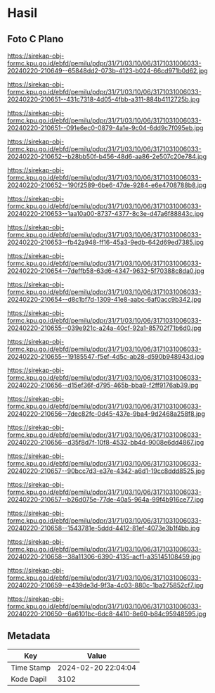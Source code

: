 # Hasil

## Foto C Plano

https://sirekap-obj-formc.kpu.go.id/ebfd/pemilu/pdpr/31/71/03/10/06/3171031006033-20240220-210649--65848dd2-073b-4123-b024-66cd971b0d62.jpg

https://sirekap-obj-formc.kpu.go.id/ebfd/pemilu/pdpr/31/71/03/10/06/3171031006033-20240220-210651--431c7318-4d05-4fbb-a311-884b4112725b.jpg

https://sirekap-obj-formc.kpu.go.id/ebfd/pemilu/pdpr/31/71/03/10/06/3171031006033-20240220-210651--091e6ec0-0879-4a1e-9c04-6dd9c7f095eb.jpg

https://sirekap-obj-formc.kpu.go.id/ebfd/pemilu/pdpr/31/71/03/10/06/3171031006033-20240220-210652--b28bb50f-b456-48d6-aa86-2e507c20e784.jpg

https://sirekap-obj-formc.kpu.go.id/ebfd/pemilu/pdpr/31/71/03/10/06/3171031006033-20240220-210652--190f2589-6be6-47de-9284-e6e4708788b8.jpg

https://sirekap-obj-formc.kpu.go.id/ebfd/pemilu/pdpr/31/71/03/10/06/3171031006033-20240220-210653--1aa10a00-8737-4377-8c3e-d47a6f88843c.jpg

https://sirekap-obj-formc.kpu.go.id/ebfd/pemilu/pdpr/31/71/03/10/06/3171031006033-20240220-210653--fb42a948-ff16-45a3-9edb-642d69ed7385.jpg

https://sirekap-obj-formc.kpu.go.id/ebfd/pemilu/pdpr/31/71/03/10/06/3171031006033-20240220-210654--7deffb58-63d6-4347-9632-5f70388c8da0.jpg

https://sirekap-obj-formc.kpu.go.id/ebfd/pemilu/pdpr/31/71/03/10/06/3171031006033-20240220-210654--d8c1bf7d-1309-41e8-aabc-6af0acc9b342.jpg

https://sirekap-obj-formc.kpu.go.id/ebfd/pemilu/pdpr/31/71/03/10/06/3171031006033-20240220-210655--039e921c-a24a-40cf-92a1-85702f71b6d0.jpg

https://sirekap-obj-formc.kpu.go.id/ebfd/pemilu/pdpr/31/71/03/10/06/3171031006033-20240220-210655--19185547-f5ef-4d5c-ab28-d590b948943d.jpg

https://sirekap-obj-formc.kpu.go.id/ebfd/pemilu/pdpr/31/71/03/10/06/3171031006033-20240220-210656--d15ef36f-d795-465b-bba9-f2ff9176ab39.jpg

https://sirekap-obj-formc.kpu.go.id/ebfd/pemilu/pdpr/31/71/03/10/06/3171031006033-20240220-210656--7dec82fc-0d45-437e-9ba4-9d2468a258f8.jpg

https://sirekap-obj-formc.kpu.go.id/ebfd/pemilu/pdpr/31/71/03/10/06/3171031006033-20240220-210656--d35f8d7f-10f8-4532-bb4d-9008e6dd4867.jpg

https://sirekap-obj-formc.kpu.go.id/ebfd/pemilu/pdpr/31/71/03/10/06/3171031006033-20240220-210657--90bcc7d3-e37e-4342-a6d1-19cc8ddd8525.jpg

https://sirekap-obj-formc.kpu.go.id/ebfd/pemilu/pdpr/31/71/03/10/06/3171031006033-20240220-210657--b26d075e-77de-40a5-964a-99f4b916ce77.jpg

https://sirekap-obj-formc.kpu.go.id/ebfd/pemilu/pdpr/31/71/03/10/06/3171031006033-20240220-210658--1543781e-5ddd-4412-81ef-4073e3b1f4bb.jpg

https://sirekap-obj-formc.kpu.go.id/ebfd/pemilu/pdpr/31/71/03/10/06/3171031006033-20240220-210658--38a11306-6390-4135-acf1-a35145108459.jpg

https://sirekap-obj-formc.kpu.go.id/ebfd/pemilu/pdpr/31/71/03/10/06/3171031006033-20240220-210659--e439de3d-9f3a-4c03-880c-1ba275852cf7.jpg

https://sirekap-obj-formc.kpu.go.id/ebfd/pemilu/pdpr/31/71/03/10/06/3171031006033-20240220-210650--6a6101bc-6dc8-4410-8e60-b84c95948595.jpg


## Metadata

| Key        | Value               |
| ---------- | ------------------- |
| Time Stamp | 2024-02-20 22:04:04 |
| Kode Dapil | 3102                |



